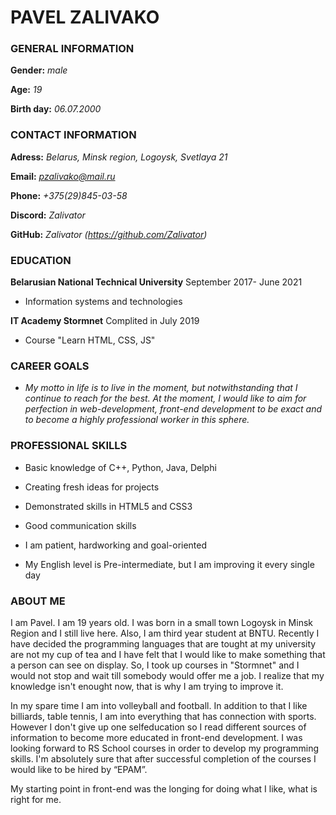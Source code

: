 # PAVEL ZALIVAKO


### GENERAL INFORMATION

**Gender:** *male*

**Age:** *19*

**Birth day:** *06.07.2000*


### CONTACT INFORMATION

**Adress:** *Belarus, Minsk region, Logoysk, Svetlaya 21*

**Email:** *pzalivako@mail.ru*

**Phone:** *+375(29)845-03-58*

**Discord:** *Zalivator*

**GitHub:** *Zalivator (https://github.com/Zalivator)*


### EDUCATION

**Belarusian National Technical University**   September 2017- June 2021
* Information systems and technologies

**IT Academy Stormnet**   Complited in July 2019
* Course "Learn HTML, CSS, JS"


### CAREER GOALS

* *My motto in life is to live in the moment, but notwithstanding that I continue to reach for the best. At the moment, I would like to aim for perfection in web-development, front-end development to be exact and to become a highly professional worker in this sphere.*


### PROFESSIONAL SKILLS

* Basic knowledge of C++, Python, Java, Delphi

* Creating fresh ideas for projects

* Demonstrated skills in HTML5 and CSS3

* Good communication skills

* I am patient, hardworking and goal-oriented
  
* My English level is Pre-intermediate, but I am improving it every single day
 

### ABOUT ME

<p>I am Pavel. I am 19 years old. I was born in a small town Logoysk in Minsk Region and I still live here. Also, I am third year student at BNTU. 
Recently I have decided the programming languages that are tought at my university are not my cup of tea and I have felt that I would like to make something that a person can see on display. So, I took up courses in "Stormnet" and I would not stop and wait till somebody would offer me a job. I realize that my knowledge isn't enought now, that is why I am trying to improve it.
</p>
<p>
In my spare time I am into volleyball and football. In addition to that I like billiards, table tennis, I am into everything that has connection with sports. However I don't give up one selfeducation so I read different sources of information to become more educated in front-end development. I was looking forward to RS School courses in order to develop my programming skills.
I'm absolutely sure that after successful completion of the courses I would like to be hired by “EPAM”.
</p>
<p>My starting point in front-end was the longing for doing what I like, what is right for me.
</p>

